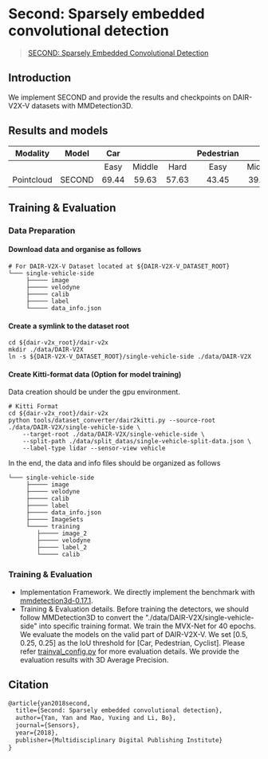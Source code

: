 # Second: Sparsely embedded convolutional detection

> [SECOND: Sparsely Embedded Convolutional Detection](https://www.mdpi.com/1424-8220/18/10/3337)

## Introduction

We implement SECOND and provide the results and checkpoints on DAIR-V2X-V datasets with MMDetection3D.

## Results and models

|  Modality  | Model  |  Car  |        |       | Pedestrian |        |       | Cyclist |        |       |                                           Download                                            |
| :--------: | :----: | :---: | :----: | :---: | :--------: | :----: | :---: | :-----: | :----: | :---: | :-------------------------------------------------------------------------------------------: |
|            |        | Easy  | Middle | Hard  |    Easy    | Middle | Hard  |  Easy   | Middle | Hard  |                                                                                               |
| Pointcloud | SECOND | 69.44 | 59.63  | 57.63 |   43.45    | 39.06  | 38.78 |  44.21  | 39.49  | 37.74 | [model](https://drive.google.com/file/d/1dZpWo0I7h-22Pe0xR_0WvkwRrv7Cok3-/view?usp=sharing)\] |

## Training & Evaluation

### Data Preparation

#### Download data and organise as follows

```
# For DAIR-V2X-V Dataset located at ${DAIR-V2X-V_DATASET_ROOT}
└─── single-vehicle-side
     ├───── image
     ├───── velodyne
     ├───── calib
     ├───── label
     └───── data_info.json
```

#### Create a symlink to the dataset root

```
cd ${dair-v2x_root}/dair-v2x
mkdir ./data/DAIR-V2X
ln -s ${DAIR-V2X-V_DATASET_ROOT}/single-vehicle-side ./data/DAIR-V2X
```

#### Create Kitti-format data (Option for model training)

Data creation should be under the gpu environment.

```commandline
# Kitti Format
cd ${dair-v2x_root}/dair-v2x
python tools/dataset_converter/dair2kitti.py --source-root ./data/DAIR-V2X/single-vehicle-side \
    --target-root ./data/DAIR-V2X/single-vehicle-side \
    --split-path ./data/split_datas/single-vehicle-split-data.json \
    --label-type lidar --sensor-view vehicle
```

In the end, the data and info files should be organized as follows

```
└─── single-vehicle-side
     ├───── image
     ├───── velodyne
     ├───── calib
     ├───── label
     ├───── data_info.json
     ├───── ImageSets
     └───── training
        ├───── image_2
        ├───── velodyne
        ├───── label_2
        └───── calib
```

### Training & Evaluation

- Implementation Framework. We directly implement the benchmark with [mmdetection3d-0.17.1](https://github.com/open-mmlab/mmdetection3d/tree/v0.17.1).
- Training & Evaluation details.
  Before training the detectors, we should follow MMDetection3D to convert the "./data/DAIR-V2X/single-vehicle-side" into specific training format.
  We train the MVX-Net for 40 epochs.
  We evaluate the models on the valid part of DAIR-V2X-V.
  We set \[0.5, 0.25, 0.25\] as the IoU threshold for \[Car, Pedestrian, Cyclist\].
  Please refer [trainval_config.py](./trainval_config.py) for more evaluation details.
  We provide the evaluation results with 3D Average Precision.

## Citation

```latex
@article{yan2018second,
  title={Second: Sparsely embedded convolutional detection},
  author={Yan, Yan and Mao, Yuxing and Li, Bo},
  journal={Sensors},
  year={2018},
  publisher={Multidisciplinary Digital Publishing Institute}
}
```
